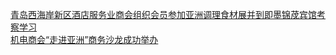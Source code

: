   
[青岛西海岸新区酒店服务业商会组织会员参加亚洲调理食材展并到即墨锦荗宾馆考察学习](http://www.dianyue.me/archives/283/ri4lwru5h3l26xij/)  
[机电商会“走进亚洲”商务沙龙成功举办](http://www.dianyue.me/archives/571/7fnyj9nurzm4dekq/)